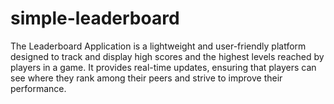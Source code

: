 # simple-leaderboard
 The Leaderboard Application is a lightweight and user-friendly platform designed to track and display high scores and the highest levels reached by players in a game. It provides real-time updates, ensuring that players can see where they rank among their peers and strive to improve their performance.
